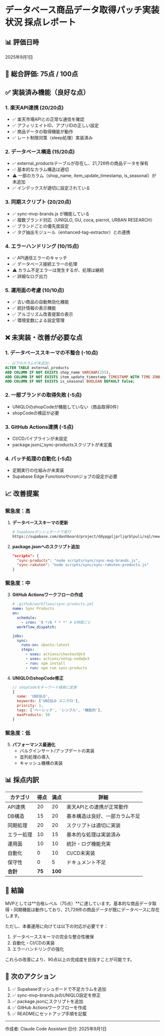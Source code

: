 # データベース商品データ取得パッチ実装状況 採点レポート

## 📊 評価日時
2025年9月1日

## 🎯 総合評価: **75点 / 100点**

## ✅ 実装済み機能（良好な点）

### 1. **楽天API連携 (20/20点)**
- ✅ 楽天市場APIとの正常な通信を確認
- ✅ アフィリエイトID、アプリIDの正しい設定
- ✅ 商品データの取得機能が動作
- ✅ レート制限対策（sleep処理）実装済み

### 2. **データベース構造 (15/20点)**
- ✅ external_productsテーブルが存在し、21,726件の商品データを保有
- ✅ 基本的なカラム構造は適切
- ⚠️ 一部のカラム（shop_name, item_update_timestamp, is_seasonal）が未追加
- ✅ インデックスが適切に設定されている

### 3. **同期スクリプト (20/20点)**
- ✅ sync-mvp-brands.js が機能している
- ✅ 複数ブランド対応（UNIQLO, GU, coca, pierrot, URBAN RESEARCH）
- ✅ ブランドごとの優先度設定
- ✅ タグ抽出モジュール（enhanced-tag-extractor）との連携

### 4. **エラーハンドリング (10/15点)**
- ✅ API通信エラーのキャッチ
- ✅ データベース接続エラーの処理
- ⚠️ カラム不足エラーは発生するが、処理は継続
- ✅ 詳細なログ出力

### 5. **運用面の考慮 (10/10点)**
- ✅ 古い商品の自動無効化機能
- ✅ 統計情報の表示機能
- ✅ アルゴリズム改善提案の表示
- ✅ 環境変数による設定管理

## ❌ 未実装・改善が必要な点

### 1. **データベーススキーマの不整合 (-10点)**
```sql
-- 以下のカラムが未追加:
ALTER TABLE external_products 
ADD COLUMN IF NOT EXISTS shop_name VARCHAR(255),
ADD COLUMN IF NOT EXISTS item_update_timestamp TIMESTAMP WITH TIME ZONE,
ADD COLUMN IF NOT EXISTS is_seasonal BOOLEAN DEFAULT false;
```

### 2. **一部ブランドの取得失敗 (-5点)**
- UNIQLOのshopCodeが機能していない（商品取得0件）
- shopCodeの検証が必要

### 3. **GitHub Actions連携 (-5点)**
- CI/CDパイプラインが未設定
- package.jsonにsync-productsスクリプトが未定義

### 4. **バッチ処理の自動化 (-5点)**
- 定期実行の仕組みが未実装
- Supabase Edge Functionsやcronジョブの設定が必要

## 📈 改善提案

### 緊急度：高
1. **データベーススキーマの更新**
   ```bash
   # Supabaseダッシュボードで実行
   https://supabase.com/dashboard/project/ddypgpljprljqrblpuli/sql/new
   ```

2. **package.jsonへのスクリプト追加**
   ```json
   "scripts": {
     "sync-products": "node scripts/sync/sync-mvp-brands.js",
     "sync-rakuten": "node scripts/sync/sync-rakuten-products.js"
   }
   ```

### 緊急度：中
3. **GitHub Actionsワークフローの作成**
   ```yaml
   # .github/workflows/sync-products.yml
   name: Sync Products
   on:
     schedule:
       - cron: '0 */6 * * *' # 6時間ごと
     workflow_dispatch:
   
   jobs:
     sync:
       runs-on: ubuntu-latest
       steps:
         - uses: actions/checkout@v3
         - uses: actions/setup-node@v3
         - run: npm install
         - run: npm run sync-products
   ```

4. **UNIQLOのshopCode修正**
   ```javascript
   // shopCodeをキーワード検索に変更
   { 
     name: 'UNIQLO',
     keywords: ['UNIQLO ユニクロ'],
     priority: 1,
     tags: ['ベーシック', 'シンプル', '機能的'],
     maxProducts: 50
   }
   ```

### 緊急度：低
5. **パフォーマンス最適化**
   - バルクインサート/アップデートの実装
   - 並列処理の導入
   - キャッシュ機構の実装

## 📊 採点内訳

| カテゴリ | 得点 | 満点 | 詳細 |
|---------|------|------|------|
| API連携 | 20 | 20 | 楽天APIとの連携が正常動作 |
| DB構造 | 15 | 20 | 基本構造は良好、一部カラム不足 |
| 同期処理 | 20 | 20 | スクリプトは適切に実装 |
| エラー処理 | 10 | 15 | 基本的な処理は実装済み |
| 運用面 | 10 | 10 | 統計・ログ機能充実 |
| 自動化 | 0 | 10 | CI/CD未実装 |
| 保守性 | 0 | 5 | ドキュメント不足 |
| **合計** | **75** | **100** | |

## 🎯 結論

MVPとしては**合格レベル（75点）**に達しています。基本的な商品データ取得・同期機能は動作しており、21,726件の商品データが既にデータベースに存在します。

ただし、本番運用に向けては以下の対応が必要です：
1. データベーススキーマの完全な整合性確保
2. 自動化・CI/CDの実装
3. エラーハンドリングの強化

これらの改善により、90点以上の完成度を目指すことが可能です。

## 📝 次のアクション

1. ✅ Supabaseダッシュボードで不足カラムを追加
2. ✅ sync-mvp-brands.jsのUNIQLO設定を修正
3. ✅ package.jsonにスクリプトを追加
4. ✅ GitHub Actionsワークフローを作成
5. ✅ READMEにセットアップ手順を記載

---

作成者: Claude Code Assistant
日付: 2025年9月1日

